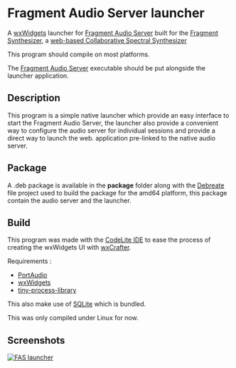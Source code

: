 # Fragment Audio Server launcher

A [wxWidgets](https://www.wxwidgets.org/) launcher for [Fragment Audio Server](https://github.com/grz0zrg/fas) built for the [Fragment Synthesizer](https://github.com/grz0zrg/fsynth), a [web-based Collaborative Spectral Synthesizer](https://www.fsynth.com)

This program should compile on most platforms.

The [Fragment Audio Server](https://github.com/grz0zrg/fas) executable should be put alongside the launcher application.

## Description

This program is a simple native launcher which provide an easy interface to start the Fragment Audio Server, the launcher also provide a convenient way to configure the audio server for individual sessions and provide a direct way to launch the web. application pre-linked to the native audio server.

## Package

A .deb package is available in the **package** folder along with the [Debreate](https://antumdeluge.github.io/debreate-web/) file project used to build the package for the amd64 platform, this package contain the audio server and the launcher.

## Build

This program was made with the [CodeLite IDE](https://codelite.org/) to ease the process of creating the wxWidgets UI with [wxCrafter](https://wxcrafter.codelite.org/).

Requirements :

 * [PortAudio](http://www.portaudio.com/download.html)
 * [wxWidgets](https://www.wxwidgets.org/)
 * [tiny-process-library](https://github.com/eidheim/tiny-process-library)

This also make use of [SQLite](https://www.sqlite.org/) which is bundled.

This was only compiled under Linux for now.

## Screenshots

[![FAS launcher](https://www.fsynth.com/data/fas_launcher.png)](https://github.com/grz0zrg/fas_launcher)

